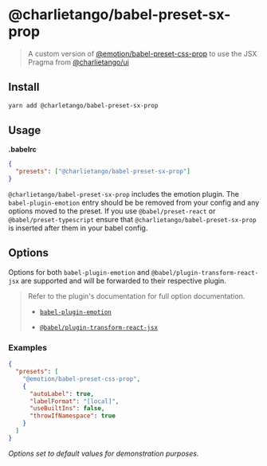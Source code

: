 # @charlietango/babel-preset-sx-prop

> A custom version of
> [@emotion/babel-preset-css-prop](https://github.com/emotion-js/emotion/tree/master/packages/babel-preset-css-prop)
> to use the JSX Pragma from [@charlietango/ui](https://github.com/charlie-tango/ui)

## Install

```bash
yarn add @charletango/babel-preset-sx-prop
```

## Usage

**.babelrc**

```json
{
  "presets": ["@charlietango/babel-preset-sx-prop"]
}
```

`@charlietango/babel-preset-sx-prop` includes the emotion plugin. The `babel-plugin-emotion` entry
should be be removed from your config and any options moved to the preset. If you use
`@babel/preset-react` or `@babel/preset-typescript` ensure that `@charlietango/babel-preset-sx-prop`
is inserted after them in your babel config.

## Options

Options for both `babel-plugin-emotion` and `@babel/plugin-transform-react-jsx` are supported and will be forwarded to their respective plugin.

> Refer to the plugin's documentation for full option documentation.
>
> - [`babel-plugin-emotion`](https://emotion.sh/docs/babel)
>
> - [`@babel/plugin-transform-react-jsx`](https://babeljs.io/docs/en/next/babel-plugin-transform-react-jsx)

### Examples

```json
{
  "presets": [
    "@emotion/babel-preset-css-prop",
    {
      "autoLabel": true,
      "labelFormat": "[local]",
      "useBuiltIns": false,
      "throwIfNamespace": true
    }
  ]
}
```

_Options set to default values for demonstration purposes._